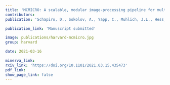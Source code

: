 ```yaml
---
title: 'MCMICRO: A scalable, modular image-processing pipeline for multiplexed tissue imaging.'
contributors:
publication: 'Schapiro, D., Sokolov, A., Yapp, C., Muhlich, J.L., Hess, J., Lin, J-R., Chen, Y-A., Nariya, M.K., Baker, G.J., Ruokonen, J., Maliga, Z., Jacobson, C.A., Farhi, S.L., Abbondanza, D., McKinley, E.T., Betts, C., Regev, A., Coffey, R.J., Coussens, L.M., Santagata, S., & Sorger, P.K.'

publication_link: 'Manuscript submitted'

image: publications/harvard-mcmicro.jpg
group: harvard

date: 2021-03-16

minerva_link:
rxiv_link: 'https://doi.org/10.1101/2021.03.15.435473'
pdf_link:
show_page_link: false
---
```

